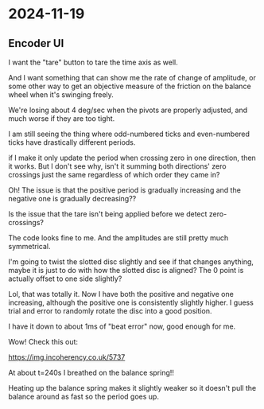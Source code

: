 # 2024-11-19

## Encoder UI

I want the "tare" button to tare the time axis as well.

And I want something that can show me the rate of change of amplitude, or some other
way to get an objective measure of the friction on the balance wheel when it's swinging
freely.

We're losing about 4 deg/sec when the pivots are properly adjusted, and much worse if
they are too tight.

I am still seeing the thing where odd-numbered ticks and even-numbered ticks have
drastically different periods.

if I make it only update the period when crossing zero in one direction, then it works.
But I don't see why, isn't it summing both directions' zero crossings just the same
regardless of which order they came in?

Oh! The issue is that the positive period is gradually increasing and the negative
one is gradually decreasing??

Is the issue that the tare isn't being applied before we detect zero-crossings?

The code looks fine to me. And the amplitudes are still pretty much symmetrical.

I'm going to twist the slotted disc slightly and see if that changes anything, maybe
it is just to do with how the slotted disc is aligned? The 0 point is actually offset
to one side slightly?

Lol, that was totally it. Now I have both the positive and negative one
increasing, although the positive one is consistently slightly higher. I guess trial
and error to randomly rotate the disc into a good position.

I have it down to about 1ms of "beat error" now, good enough for me.

Wow! Check this out:

https://img.incoherency.co.uk/5737

At about t=240s I breathed on the balance spring!!

Heating up the balance spring makes it slightly weaker so it doesn't pull the balance around
as fast so the period goes up.

